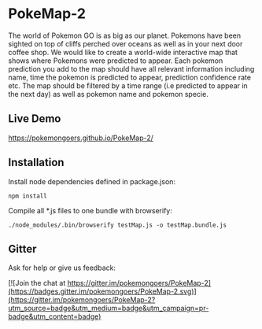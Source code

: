 # PokeMap-2

The world of Pokemon GO is as big as our planet. Pokemons have been sighted on top of cliffs perched over oceans as well as in your next door coffee shop. We would like to create a world-wide interactive map that shows where Pokemons were predicted to appear. Each pokemon prediction you add to the map should have all relevant information including name, time the pokemon is predicted to appear, prediction confidence rate etc. The map should be filtered by a time range (i.e predicted to appear in the next day) as well as pokemon name and pokemon specie.

## Live Demo

https://pokemongoers.github.io/PokeMap-2/

## Installation
Install node dependencies defined in package.json:
```shell
npm install
```
Compile all *.js files to one bundle with browserify:
```shell
./node_modules/.bin/browserify testMap.js -o testMap.bundle.js
```

## Gitter
Ask for help or give us feedback:

[![Join the chat at https://gitter.im/pokemongoers/PokeMap-2](https://badges.gitter.im/pokemongoers/PokeMap-2.svg)](https://gitter.im/pokemongoers/PokeMap-2?utm_source=badge&utm_medium=badge&utm_campaign=pr-badge&utm_content=badge)
